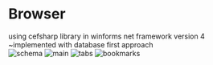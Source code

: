 # Browser
using cefsharp library in winforms net framework version 4\
~implemented with database first approach\
![schema](https://user-images.githubusercontent.com/59253452/215188942-d5214b97-36b8-41a7-a662-e25ae4fd4b4c.png)
![main](https://user-images.githubusercontent.com/59253452/215188976-dfeb9a5d-d7eb-4876-a743-b1a18ad84982.png)
![tabs](https://user-images.githubusercontent.com/59253452/215188988-7a10235b-8773-4440-802d-0e93cc6730c8.png)
![bookmarks](https://user-images.githubusercontent.com/59253452/215188998-c019fa7a-c963-4ff1-b900-865522255890.png)
